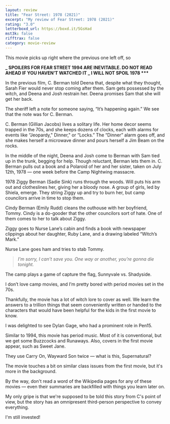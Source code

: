 ```yaml
---
layout: review
title: "Fear Street: 1978 (2021)"
excerpt: "My review of Fear Street: 1978 (2021)"
rating: "3.0"
letterboxd_url: https://boxd.it/5GsHad
mst3k: false
rifftrax: false
category: movie-review
---
```


This movie picks up right where the previous one left off, so

<b>**_ SPOILERS FOR FEAR STREET 1994 ARE INEVITABLE. DO NOT READ AHEAD IF YOU HAVEN’T WATCHED IT
_** I WILL NOT SPOIL 1978 \*\*\*</b>

In the previous film, C. Berman told Deena that, despite what they thought, Sarah Fier would never stop coming after them. Sam gets possessed by the witch, and Deena and Josh restrain her. Deena promises Sam that she will get her back.

The sheriff left a note for someone saying, “It’s happening again.” We see that the note was for C. Berman.

C. Berman (Gillian Jacobs) lives a solitary life. Her home decor seems trapped in the 70s, and she keeps dozens of clocks, each with alarms for events like “Jeopardy," Dinner," or “Locks.” The “Dinner” alarm goes off, and she makes herself a microwave dinner and pours herself a Jim Beam on the rocks.

In the middle of the night, Deena and Josh come to Berman with Sam tied up in the trunk, begging for help. Though reluctant, Berman lets them in. C. Berman pulls out a book and a Polaroid of her and her sister, taken on July 12th, 1978 — one week before the Camp Nightwing massacre.

1978
Ziggy Berman (Sadie Sink) runs through the woods. Will puts his arm out and clotheslines her, giving her a bloody nose. A group of girls, led by Shiela, emerge. They string Ziggy up and try to burn her, but camp councilors arrive in time to stop them.

Cindy Berman (Emily Rudd) cleans the outhouse with her boyfriend, Tommy. Cindy is a do-gooder that the other councilors sort of hate. One of them comes to her to talk about Ziggy.

Ziggy goes to Nurse Lane’s cabin and finds a book with newspaper clippings about her daughter, Ruby Lane, and a drawing labeled “Witch’s Mark.”

Nurse Lane goes ham and tries to stab Tommy.

<blockquote><i>I’m sorry, I can’t save you. One way or another, you’re gonna die tonight.</i></blockquote>
The camp plays a game of capture the flag, Sunnyvale vs. Shadyside.

I don’t love camp movies, and I’m pretty bored with period movies set in the 70s.

Thankfully, the movie has a lot of witch lore to cover as well. We learn the answers to a trillion things that seem conveniently written or handed to the characters that would have been helpful for the kids in the first movie to know.

I was delighted to see Dylan Gage, who had a prominent role in Pen15.

Similar to 1994, this movie has period music. Most of it is conventional, but we get some Buzzcocks and Runaways. Also, covers in the first movie appear, such as Sweet Jane.

They use Carry On, Wayward Son twice — what is this, Supernatural?

The movie touches a bit on similar class issues from the first movie, but it's more in the background.

By the way, don't read a word of the Wikipedia pages for any of these movies — even their summaries are backfilled with things you learn later on.

My only gripe is that we're supposed to be told this story from C's point of view, but the story has an omnipresent third-person perspective to convey everything.

I'm still invested!
